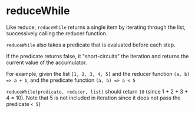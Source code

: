 # reduceWhile

Like reduce, `reduceWhile` returns a single item by iterating through the list, successively calling the reducer function.

`reduceWhile` also takes a predicate that is evaluated before each step.

If the predicate returns false, it "short-circuits" the iteration and returns the current value of the accumulator.

For example, given the list `[1, 2, 3, 4, 5]` and the reducer function `(a, b) => a + b`, and the predicate function `(a, b) => a < 5`

`reduceWhile(predicate, reducer, list)` should return `10` (since 1 + 2 + 3 + 4 = 10). Note that 5 is not included in iteration since it does not pass the predicate `< 5`)
